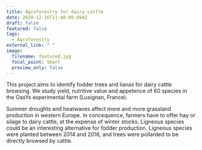 ```yaml
---
title: Agroforestry for dairy cattle
date: 2020-12-16T21:48:09.694Z
draft: false
featured: false
tags:
  - Agroforestry
external_link: " "
image:
  filename: featured.jpg
  focal_point: Smart
  preview_only: false
---
```

 This project aims to identify fodder trees and lianas for dairy cattle browsing. We study yield, nutritive value and appetence of 60 species in the OasYs experimental farm (Lusignan, France).

Summer droughts and heatwaves affect more and more grassland production in western Europe. In concequence, farmers have to offer hay or silage to dairy cattle, at the expense of winter stocks. Ligneous species could be an interesting alternative for fodder production. Ligneous species were planted between 2014 and 2016, and trees were pollarded to be directly browsed by cattle.